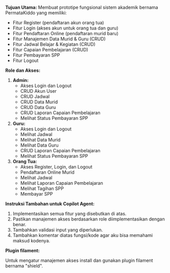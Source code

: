 **Tujuan Utama:** Membuat prototipe fungsional sistem akademik bernama PermataKiddo yang memiliki:

* Fitur Register (pendaftaran akun orang tua)
* Fitur Login (akses akun untuk orang tua dan guru)
* Fitur Pendaftaran Online (pendaftaran murid baru)
* Fitur Manajemen Data Murid & Guru (CRUD)
* Fitur Jadwal Belajar & Kegiatan (CRUD)
* Fitur Capaian Pembelajaran (CRUD)
* Fitur Pembayaran SPP
* Fitur Logout

**Role dan Akses:**

1.  **Admin:**
    * Akses Login dan Logout
    * CRUD Akun User
    * CRUD Jadwal
    * CRUD Data Murid
    * CRUD Data Guru
    * CRUD Laporan Capaian Pembelajaran
    * Melihat Status Pembayaran SPP
2.  **Guru:**
    * Akses Login dan Logout
    * Melihat Jadwal
    * Melihat Data Murid
    * Melihat Data Guru
    * CRUD Laporan Capaian Pembelajaran
    * Melihat Status Pembayaran SPP
3.  **Orang Tua:**
    * Akses Register, Login, dan Logout
    * Pendaftaran Online Murid
    * Melihat Jadwal
    * Melihat Laporan Capaian Pembelajaran
    * Melihat Tagihan SPP
    * Membayar SPP

**Instruksi Tambahan untuk Copilot Agent:**

1.  Implementasikan semua fitur yang disebutkan di atas.
3.  Pastikan manajemen akses berdasarkan role diimplementasikan dengan benar.
5.  Tambahkan validasi input yang diperlukan.
4.  Tambahkan komentar diatas fungsi/kode agar aku bisa memahami maksud kodenya.

**Plugin filament:**

Untuk mengatur manajemen akses install dan gunakan plugin filament bernama "shield".